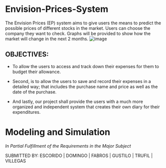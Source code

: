 # Envision-Prices-System
The Envision Prices (EP) system aims to give users the means to predict the possible prices of different stocks in the market. Users can choose the company they want to check. Graphs will be provided to show how the market will change in the next 2 months.
![image](https://user-images.githubusercontent.com/74289318/220339120-4a120e34-2bb6-4327-a9c3-6f0941068a6f.png)


## OBJECTIVES:
- To allow the users to access and track down their expenses for them to budget their allowance. 

* Second, is to allow the users to save and record their expenses in a detailed way; that includes the purchase name and price as well as the date of the purchase. 

 + And lastly, our project shall provide the users with a much more organized and independent system that creates their own diary for their expenditures. 


# Modeling and Simulation
*In Partial Fulfillment of the Requirements in the Major Subject*

SUBMITTED BY:
ESCORIDO | DOMINGO | FABROS | GUSTILO | TRUFIL | VILLEGAS
